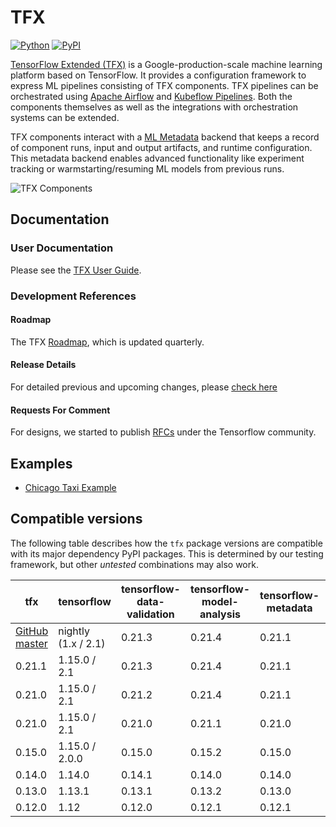 <!-- See: www.tensorflow.org/tfx/ -->

# TFX

[![Python](https://img.shields.io/pypi/pyversions/tfx.svg?style=plastic)](https://github.com/tensorflow/tfx)
[![PyPI](https://badge.fury.io/py/tfx.svg)](https://badge.fury.io/py/tfx)

[TensorFlow Extended (TFX)](https://tensorflow.org/tfx) is a
Google-production-scale machine learning platform based on TensorFlow. It
provides a configuration framework to express ML pipelines consisting of TFX
components. TFX pipelines can be orchestrated using
[Apache Airflow](https://airflow.apache.org/) and
[Kubeflow Pipelines](https://www.kubeflow.org/). Both the components themselves
as well as the integrations with orchestration systems can be extended.

TFX components interact with a
[ML Metadata](https://github.com/google/ml-metadata) backend that keeps a record
of component runs, input and output artifacts, and runtime configuration. This
metadata backend enables advanced functionality like experiment tracking or
warmstarting/resuming ML models from previous runs.

![TFX Components](https://raw.github.com/tensorflow/tfx/master/docs/guide/diag_all.svg?sanitize=true)

## Documentation

### User Documentation

Please see the
[TFX User Guide](https://github.com/tensorflow/tfx/blob/master/docs/guide/index.md).

### Development References

#### Roadmap

The TFX [Roadmap](https://github.com/tensorflow/tfx/blob/master/ROADMAP.md),
which is updated quarterly.

#### Release Details

For detailed previous and upcoming changes, please
[check here](https://github.com/tensorflow/tfx/blob/master/RELEASE.md)

#### Requests For Comment

For designs, we started to publish
[RFCs](https://github.com/tensorflow/community/tree/master/rfcs) under the
Tensorflow community.

## Examples

*   [Chicago Taxi Example](https://github.com/tensorflow/tfx/tree/master/tfx/examples/chicago_taxi_pipeline)

## Compatible versions

The following table describes how the `tfx` package versions are compatible with
its major dependency PyPI packages. This is determined by our testing framework,
but other *untested* combinations may also work.

tfx                                                                                 | tensorflow          | tensorflow-data-validation | tensorflow-model-analysis | tensorflow-metadata | tensorflow-transform | ml-metadata | apache-beam[gcp] | pyarrow | tfx-bsl |
----------------------------------------------------------------------------------- | ------------------- | -------------------------- | ------------------------- | ------------------- | -------------------- | ----------- | -----------------| ------- | ------- |
[GitHub master](https://github.com/tensorflow/tfx/blob/master/RELEASE.md)           | nightly (1.x / 2.1) | 0.21.3                     | 0.21.4                    | 0.21.1              | 0.21.1               | 0.21.3      | 2.17.0           | 0.15.0  | 0.21.2  |
0.21.1                                                                              | 1.15.0 / 2.1        | 0.21.3                     | 0.21.4                    | 0.21.1              | 0.21.1               | 0.21.3      | 2.17.0           | 0.15.0  | 0.21.3  |
0.21.0                                                                              | 1.15.0 / 2.1        | 0.21.2                     | 0.21.4                    | 0.21.1              | 0.21.1               | 0.21.2      | 2.17.0           | 0.15.0  | 0.21.2  |
0.21.0                                                                              | 1.15.0 / 2.1        | 0.21.0                     | 0.21.1                    | 0.21.0              | 0.21.0               | 0.21.0      | 2.17.0           | 0.15.0  | 0.21.0  |
0.15.0                                                                              | 1.15.0 / 2.0.0      | 0.15.0                     | 0.15.2                    | 0.15.0              | 0.15.0               | 0.15.0      | 2.16.0           | 0.14.0  | 0.15.1  |
0.14.0                                                                              | 1.14.0              | 0.14.1                     | 0.14.0                    | 0.14.0              | 0.14.0               | 0.14.0      | 2.14.0           | 0.14.0  | n/a     |
0.13.0                                                                              | 1.13.1              | 0.13.1                     | 0.13.2                    | 0.13.0              | 0.13.0               | 0.13.2      | 2.12.0           | n/a     | n/a     |
0.12.0                                                                              | 1.12                | 0.12.0                     | 0.12.1                    | 0.12.1              | 0.12.0               | 0.13.2      | 2.10.0           | n/a     | n/a     |
